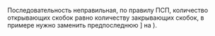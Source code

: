 Последовательность неправильная, по правилу ПСП, количество открывающих скобок равно количеству закрывающих скобок, в примере нужно заменить предпоследнюю ] на ).

